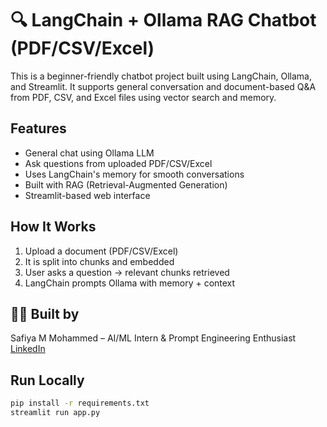 # 🔍 LangChain + Ollama RAG Chatbot (PDF/CSV/Excel)

This is a beginner-friendly chatbot project built using LangChain, Ollama, and Streamlit. It supports general conversation and document-based Q&A from PDF, CSV, and Excel files using vector search and memory.

##  Features

- General chat using Ollama LLM
- Ask questions from uploaded PDF/CSV/Excel
- Uses LangChain's memory for smooth conversations
- Built with RAG (Retrieval-Augmented Generation)
- Streamlit-based web interface

##  How It Works

1. Upload a document (PDF/CSV/Excel)
2. It is split into chunks and embedded
3. User asks a question → relevant chunks retrieved
4. LangChain prompts Ollama with memory + context

## 👩‍💻 Built by
Safiya M Mohammed – AI/ML Intern & Prompt Engineering Enthusiast  
[LinkedIn](https://www.linkedin.com/in/safiya-m-mohammed)


##  Run Locally

```bash
pip install -r requirements.txt
streamlit run app.py
